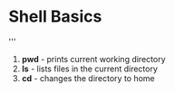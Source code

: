 # Shell Basics
'''
1. **pwd** - prints current working directory
2. **ls** - lists files in the current directory
3. **cd** - changes the directory to home
